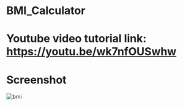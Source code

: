 # BMI_Calculator
# Youtube video tutorial link: https://youtu.be/wk7nfOUSwhw
# Screenshot
![bmi](https://github.com/CodeInKotLang/BMI_Calculator/assets/110901093/973c4b0a-f383-47ce-afa8-9ec7376612aa)
